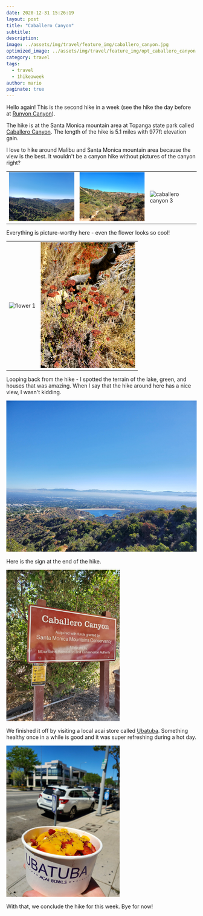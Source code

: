 ```yaml
---
date: 2020-12-31 15:26:19
layout: post
title: "Caballero Canyon"
subtitle:
description:
image: ../assets/img/travel/feature_img/caballero_canyon.jpg
optimized_image: ../assets/img/travel/feature_img/opt_caballero_canyon.jpg
category: travel
tags:
  - travel
  - 1hikeaweek
author: mario
paginate: true
---
```


Hello again! This is the second hike in a week (see the hike the day before at [Runyon Canyon](https://dsboba.github.io/runyon-canyon/)).

The hike is at the Santa Monica mountain area at Topanga state park called [Caballero Canyon](https://www.alltrails.com/trail/us/california/caballero-canyon-trail). The length of the hike is 5.1 miles with 977ft elevation gain.

I love to hike around Malibu and Santa Monica mountain area because the view is the best. It wouldn't be a canyon hike without pictures of the canyon right?

<table><tr>
    <td> <img src="../assets/img/travel/caballero_canyon/caballero_canyon_1.jpg" alt="caballero canyon 1" style="width: 250px;"/> </td>
    <td> <img src="../assets/img/travel/caballero_canyon/caballero_canyon_2.jpg" alt="caballero canyon 2" style="width: 250px;"/> </td>
    <td> <img src="../assets/img/travel/caballero_canyon/caballero_canyon_3.jpg" alt="caballero canyon 3" style="width: 250px;"/> </td>
</tr></table>

Everything is picture-worthy here - even the flower looks so cool!

<table><tr>
    <td> <img src="../assets/img/travel/caballero_canyon/flower_1.jpg" alt="flower 1" style="width: 250px;"/> </td>
    <td> <img src="../assets/img/travel/caballero_canyon/flower_2.jpg" alt="flower 2" style="width: 250px;"/> </td>
</tr></table>

Looping back from the hike - I spotted the terrain of the lake, green, and houses that was amazing. When I say that the hike around here has a nice view, I wasn't kidding.

<img src="../assets/img/travel/caballero_canyon/lake.jpg" style="height: 400px;" alt="lake"/>

Here is the sign at the end of the hike.

<img src="../assets/img/travel/caballero_canyon/sign.jpg" style="height: 400px;" alt="lake"/>

We finished it off by visiting a local acai store called [Ubatuba](https://ubatubaacai.com/). Something healthy once in a while is good and it was super refreshing during a hot day.

<img src="../assets/img/travel/caballero_canyon/ubatuba.jpg" style="height: 400px;" alt="ubatuba"/>

With that, we conclude the hike for this week. Bye for now!
